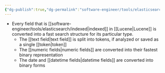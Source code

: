 ```yaml
---
{"dg-publish":true,"dg-permalink":"software-engineer/tools/elasticsearch/indexed","permalink":"/software-engineer/tools/elasticsearch/indexed/"}
---
```


- Every field that is [[software-engineer/tools/elasticsearch/indexed\|indexed]] in [[Lucene\|Lucene]] is converted into a fast search structure for its particular type.
	- The [[text field\|text field]] is split into tokens, if analyzed or saved as a single [[token\|token]]
	- The [[numeric fields\|numeric fields]] are converted into their fastest binary representation
	- The date and [[datetime fields\|datetime fields]] are converted into binary forms